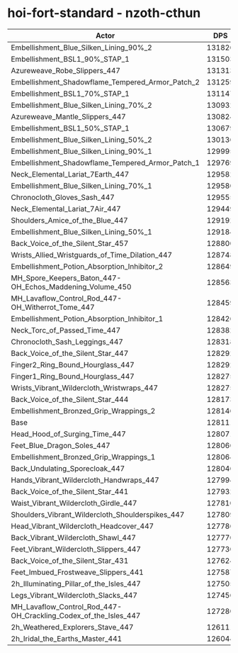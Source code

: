 # hoi-fort-standard - nzoth-cthun
| Actor | DPS | Increase |
|---|:---:|:---:|
|Embellishment_Blue_Silken_Lining_90%_2|131826|2.90%|
|Embellishment_BSL1_90%_STAP_1|131503|2.65%|
|Azureweave_Robe_Slippers_447|131313|2.50%|
|Embellishment_Shadowflame_Tempered_Armor_Patch_2|131259|2.46%|
|Embellishment_BSL1_70%_STAP_1|131147|2.37%|
|Embellishment_Blue_Silken_Lining_70%_2|130932|2.20%|
|Azureweave_Mantle_Slippers_447|130824|2.12%|
|Embellishment_BSL1_50%_STAP_1|130679|2.00%|
|Embellishment_Blue_Silken_Lining_50%_2|130136|1.58%|
|Embellishment_Blue_Silken_Lining_90%_1|129995|1.47%|
|Embellishment_Shadowflame_Tempered_Armor_Patch_1|129769|1.29%|
|Neck_Elemental_Lariat_7Earth_447|129582|1.15%|
|Embellishment_Blue_Silken_Lining_70%_1|129580|1.15%|
|Chronocloth_Gloves_Sash_447|129555|1.13%|
|Neck_Elemental_Lariat_7Air_447|129449|1.04%|
|Shoulders_Amice_of_the_Blue_447|129192|0.84%|
|Embellishment_Blue_Silken_Lining_50%_1|129184|0.84%|
|Back_Voice_of_the_Silent_Star_457|128800|0.54%|
|Wrists_Allied_Wristguards_of_Time_Dilation_447|128748|0.50%|
|Embellishment_Potion_Absorption_Inhibitor_2|128649|0.42%|
|MH_Spore_Keepers_Baton_447-OH_Echos_Maddening_Volume_450|128563|0.35%|
|MH_Lavaflow_Control_Rod_447-OH_Witherrot_Tome_447|128459|0.27%|
|Embellishment_Potion_Absorption_Inhibitor_1|128426|0.25%|
|Neck_Torc_of_Passed_Time_447|128382|0.21%|
|Chronocloth_Sash_Leggings_447|128318|0.16%|
|Back_Voice_of_the_Silent_Star_447|128292|0.14%|
|Finger2_Ring_Bound_Hourglass_447|128292|0.14%|
|Finger1_Ring_Bound_Hourglass_447|128275|0.13%|
|Wrists_Vibrant_Wildercloth_Wristwraps_447|128275|0.13%|
|Back_Voice_of_the_Silent_Star_444|128173|0.05%|
|Embellishment_Bronzed_Grip_Wrappings_2|128146|0.03%|
|Base|128111|0.00%|
|Head_Hood_of_Surging_Time_447|128071|-0.03%|
|Feet_Blue_Dragon_Soles_447|128066|-0.04%|
|Embellishment_Bronzed_Grip_Wrappings_1|128064|-0.04%|
|Back_Undulating_Sporecloak_447|128046|-0.05%|
|Hands_Vibrant_Wildercloth_Handwraps_447|127994|-0.09%|
|Back_Voice_of_the_Silent_Star_441|127932|-0.14%|
|Waist_Vibrant_Wildercloth_Girdle_447|127810|-0.23%|
|Shoulders_Vibrant_Wildercloth_Shoulderspikes_447|127809|-0.24%|
|Head_Vibrant_Wildercloth_Headcover_447|127786|-0.25%|
|Back_Vibrant_Wildercloth_Shawl_447|127770|-0.27%|
|Feet_Vibrant_Wildercloth_Slippers_447|127730|-0.30%|
|Back_Voice_of_the_Silent_Star_431|127624|-0.38%|
|Feet_Imbued_Frostweave_Slippers_441|127587|-0.41%|
|2h_Illuminating_Pillar_of_the_Isles_447|127505|-0.47%|
|Legs_Vibrant_Wildercloth_Slacks_447|127456|-0.51%|
|MH_Lavaflow_Control_Rod_447-OH_Crackling_Codex_of_the_Isles_447|127280|-0.65%|
|2h_Weathered_Explorers_Stave_447|126111|-1.56%|
|2h_Iridal_the_Earths_Master_441|126044|-1.61%|
